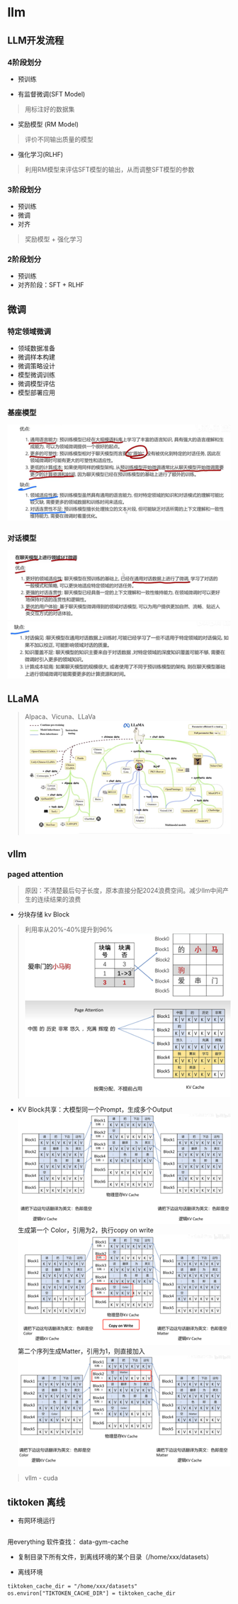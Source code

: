 # llm

## LLM开发流程

### 4阶段划分
* 预训练

* 有监督微调(SFT Model)
> 用标注好的数据集


* 奖励模型 (RM Model)
> 评价不同输出质量的模型

* 强化学习(RLHF)
> 利用RM模型来评估SFT模型的输出，从而调整SFT模型的参数

### 3阶段划分

* 预训练
* 微调
* 对齐
> 奖励模型 + 强化学习

### 2阶段划分

* 预训练
* 对齐阶段：SFT + RLHF


## 微调

### 特定领域微调
* 领域数据准备
* 微调样本构建
* 微调策略设计
* 模型微调训练
* 微调模型评估
* 模型部署应用

### 基座模型
![Alt text](img/llm/image-6.png)
### 对话模型
![Alt text](img/llm/image-7.png)
![Alt text](img/llm/image-8.png)


## LLaMA
> AIpaca、Vicuna、LLaVa
![Alt text](img/llm/image-9.png)

## vllm
### paged attention

> 原因：不清楚最后句子长度，原本直接分配2024浪费空间。减少llm中间产生的连续结果的浪费


* 分块存储 kv Block
> 利用率从20%-40%提升到96%
![alt text](img/llm/image.png)
![Alt text](img/llm/image-10.png)

* KV Block共享：大模型同一个Prompt，生成多个Output
![Alt text](img/llm/image-11.png)
生成第一个 Color，引用为2，执行copy on write
![Alt text](img/llm/image-12.png)
第二个序列生成Matter，引用为1，则直接加入
![Alt text](img/llm/image-13.png)


> vllm - cuda

## tiktoken 离线

  * 有网环境运行
```

```
用everything 软件查找： data-gym-cache

* 复制目录下所有文件，到离线环境的某个目录（/home/xxx/datasets）

* 离线环境
```
tiktoken_cache_dir = "/home/xxx/datasets"
os.environ["TIKTOKEN_CACHE_DIR"] = tiktoken_cache_dir
```




